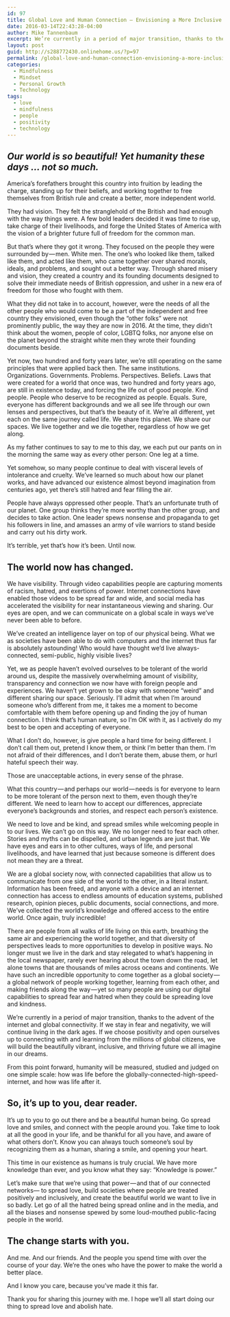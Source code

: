 ```yaml
---
id: 97
title: Global Love and Human Connection — Envisioning a More Inclusive World
date: 2016-03-14T22:43:28-04:00
author: Mike Tannenbaum
excerpt: We’re currently in a period of major transition, thanks to the advent of the internet and global connectivity. It’s up to you to go out there and be a beautiful human being.
layout: post
guid: http://s288772430.onlinehome.us/?p=97
permalink: /global-love-and-human-connection-envisioning-a-more-inclusive-world
categories:
  - Mindfulness
  - Mindset
  - Personal Growth
  - Technology
tags:
  - love
  - mindfulness
  - people
  - positivity
  - technology
---
```

<h2><em>Our world is so beautiful! Yet humanity these days … not so much.</em></h2>
America’s forefathers brought this country into fruition by leading the charge, standing up for their beliefs, and working together to free themselves from British rule and create a better, more independent world.

They had vision. They felt the stranglehold of the British and had enough with the way things were. A few bold leaders decided it was time to rise up, take charge of their livelihoods, and forge the United States of America with the vision of a brighter future full of freedom for the common man.

But that’s where they got it wrong. They focused on the people they were surrounded by — men. White men. The one’s who looked like them, talked like them, and acted like them, who came together over shared morals, ideals, and problems, and sought out a better way. Through shared misery and vision, they created a country and its founding documents designed to solve their immediate needs of British oppression, and usher in a new era of freedom for those who fought with them.

What they did not take in to account, however, were the needs of all the other people who would come to be a part of the independent and free country they envisioned, even though the “other folks” were not prominently public, the way they are now in 2016. At the time, they didn’t think about the women, people of color, LGBTQ folks, nor anyone else on the planet beyond the straight white men they wrote their founding documents beside.

Yet now, two hundred and forty years later, we’re still operating on the same principles that were applied back then. The same institutions. Organizations. Governments. Problems. Perspectives. Beliefs. Laws that were created for a world that once was, two hundred and forty years ago, are still in existence today, and forcing the life out of good people. Kind people. People who deserve to be recognized as people. Equals. Sure, everyone has different backgrounds and we all see life through our own lenses and perspectives, but that’s the beauty of it. We’re all different, yet each on the same journey called life. We share this planet. We share our spaces. We live together and we die together, regardless of how we get along.

As my father continues to say to me to this day, we each put our pants on in the morning the same way as every other person: One leg at a time.

Yet somehow, so many people continue to deal with visceral levels of intolerance and cruelty. We’ve learned so much about how our planet works, and have advanced our existence almost beyond imagination from centuries ago, yet there’s still hatred and fear filling the air.

People have always oppressed other people. That’s an unfortunate truth of our planet. One group thinks they’re more worthy than the other group, and decides to take action. One leader spews nonsense and propaganda to get his followers in line, and amasses an army of vile warriors to stand beside and carry out his dirty work.

It’s terrible, yet that’s how it’s been. Until now.
<h2>The world now has changed.</h2>
We have visibility. Through video capabilities people are capturing moments of racism, hatred, and exertions of power. Internet connections have enabled those videos to be spread far and wide, and social media has accelerated the visibility for near instantaneous viewing and sharing. Our eyes are open, and we can communicate on a global scale in ways we’ve never been able to before.

We’ve created an intelligence layer on top of our physical being. What we as societies have been able to do with computers and the internet thus far is absolutely astounding! Who would have thought we’d live always-connected, semi-public, highly visible lives?

Yet, we as people haven’t evolved ourselves to be tolerant of the world around us, despite the massively overwhelming amount of visibility, transparency and connection we now have with foreign people and experiences. We haven’t yet grown to be okay with someone “weird” and different sharing our space. Seriously. I’ll admit that when I’m around someone who’s different from me, it takes me a moment to become comfortable with them before opening up and finding the joy of human connection. I think that’s human nature, so I’m OK with it, as I actively do my best to be open and accepting of everyone.

What I don’t do, however, is give people a hard time for being different. I don’t call them out, pretend I know them, or think I’m better than them. I’m not afraid of their differences, and I don’t berate them, abuse them, or hurl hateful speech their way.

Those are unacceptable actions, in every sense of the phrase.

What this country — and perhaps our world — needs is for everyone to learn to be more tolerant of the person next to them, even though they’re different. We need to learn how to accept our differences, appreciate everyone’s backgrounds and stories, and respect each person’s existence.

We need to love and be kind, and spread smiles while welcoming people in to our lives. We can’t go on this way. We no longer need to fear each other. Stories and myths can be dispelled, and urban legends are just that. We have eyes and ears in to other cultures, ways of life, and personal livelihoods, and have learned that just because someone is different does not mean they are a threat.

We are a global society now, with connected capabilities that allow us to communicate from one side of the world to the other, in a literal instant. Information has been freed, and anyone with a device and an internet connection has access to endless amounts of education systems, published research, opinion pieces, public documents, social connections, and more. We’ve collected the world’s knowledge and offered access to the entire world. Once again, truly incredible!

There are people from all walks of life living on this earth, breathing the same air and experiencing the world together, and that diversity of perspectives leads to more opportunities to develop in positive ways. No longer must we live in the dark and stay relegated to what’s happening in the local newspaper, rarely ever hearing about the town down the road, let alone towns that are thousands of miles across oceans and continents. We have such an incredible opportunity to come together as a global society — a global network of people working together, learning from each other, and making friends along the way — yet so many people are using our digital capabilities to spread fear and hatred when they could be spreading love and kindness.

We’re currently in a period of major transition, thanks to the advent of the internet and global connectivity. If we stay in fear and negativity, we will continue living in the dark ages. If we choose positivity and open ourselves up to connecting with and learning from the millions of global citizens, we will build the beautifully vibrant, inclusive, and thriving future we all imagine in our dreams.

From this point forward, humanity will be measured, studied and judged on one simple scale: how was life before the globally-connected-high-speed-internet, and how was life after it.
<h2>So, it’s up to you, dear reader.</h2>
It’s up to you to go out there and be a beautiful human being. Go spread love and smiles, and connect with the people around you. Take time to look at all the good in your life, and be thankful for all you have, and aware of what others don’t. Know you can always touch someone’s soul by recognizing them as a human, sharing a smile, and opening your heart.

This time in our existence as humans is truly crucial. We have more knowledge than ever, and you know what they say: “Knowledge is power.”

Let’s make sure that we’re using that power — and that of our connected networks— to spread love, build societies where people are treated positively and inclusively, and create the beautiful world we want to live in so badly. Let go of all the hatred being spread online and in the media, and all the biases and nonsense spewed by some loud-mouthed public-facing people in the world.
<h2>The change starts with you.</h2>
And me. And our friends. And the people you spend time with over the course of your day. We’re the ones who have the power to make the world a better place.

And I know you care, because you’ve made it this far.

Thank you for sharing this journey with me. I hope we’ll all start doing our thing to spread love and abolish hate.